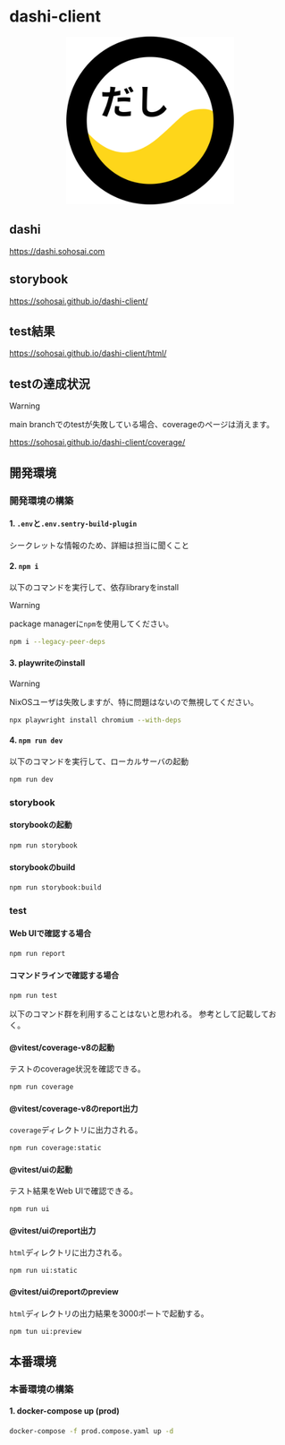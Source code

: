 # dashi-client

<div align="center">
  <img src="https://github.com/sohosai/dashi-client/blob/main/assets/dashi.svg" width="300px" height="300px" />
</div>

## dashi

https://dashi.sohosai.com

## storybook

https://sohosai.github.io/dashi-client/

## test結果

https://sohosai.github.io/dashi-client/html/

## testの達成状況

> [!WARNING]
> main branchでのtestが失敗している場合、coverageのページは消えます。

https://sohosai.github.io/dashi-client/coverage/

## 開発環境

### 開発環境の構築

#### 1. `.env`と`.env.sentry-build-plugin`

シークレットな情報のため、詳細は担当に聞くこと

#### 2. `npm i`

以下のコマンドを実行して、依存libraryをinstall

> [!WARNING]
> package managerに`npm`を使用してください。

```sh
npm i --legacy-peer-deps
```

#### 3. playwriteのinstall

> [!WARNING]
> NixOSユーザは失敗しますが、特に問題はないので無視してください。

```sh
npx playwright install chromium --with-deps
```

#### 4. `npm run dev`

以下のコマンドを実行して、ローカルサーバの起動

```sh
npm run dev
```

### storybook

#### storybookの起動

```sh
npm run storybook
```

#### storybookのbuild

```sh
npm run storybook:build
```

### test

#### Web UIで確認する場合

```sh
npm run report
```

#### コマンドラインで確認する場合

```sh
npm run test
```

以下のコマンド群を利用することはないと思われる。
参考として記載しておく。

#### @vitest/coverage-v8の起動

テストのcoverage状況を確認できる。

```sh
npm run coverage
```

#### @vitest/coverage-v8のreport出力

`coverage`ディレクトリに出力される。

```sh
npm run coverage:static
```

#### @vitest/uiの起動

テスト結果をWeb UIで確認できる。

```sh
npm run ui
```

#### @vitest/uiのreport出力

`html`ディレクトリに出力される。

```sh
npm run ui:static
```

#### @vitest/uiのreportのpreview

`html`ディレクトリの出力結果を3000ポートで起動する。

```sh
npm tun ui:preview
```

## 本番環境

### 本番環境の構築

#### 1. docker-compose up (prod)

```sh
docker-compose -f prod.compose.yaml up -d
```
